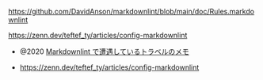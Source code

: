 https://github.com/DavidAnson/markdownlint/blob/main/doc/Rules.markdownlint

https://zenn.dev/teftef_ty/articles/config-markdownlint

- @2020 [Markdownlint で遭遇しているトラベルのメモ](https://bsakatu.net/doc/issue-of-markdownlint/)

- https://zenn.dev/teftef_ty/articles/config-markdownlint

